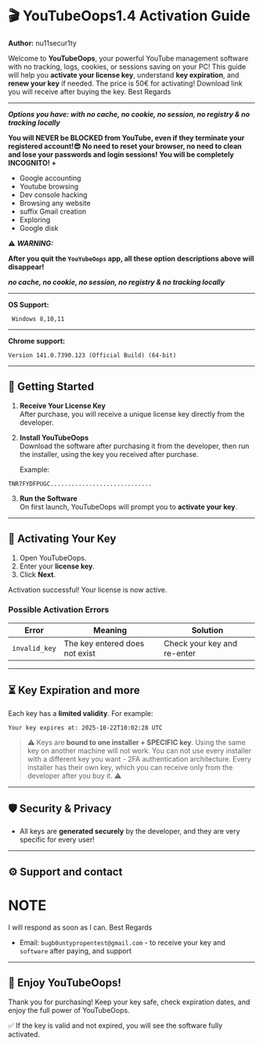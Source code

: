 # 🎬 YouTubeOops1.4 Activation Guide

**Author:** nu11secur1ty  

Welcome to **YouTubeOops**, your powerful YouTube management software with no tracking, logs, cookies, or sessions saving on your PC! This guide will help you **activate your license key**, understand **key expiration**, and **renew your key** if needed. The price is 50€ for activating! Download link you will receive after buying the key. 
Best Regards

---

***Options you have: with no cache, no cookie, no session, no registry & no tracking locally***

**You will NEVER be BLOCKED from YouTube, even if they terminate your registered account!😎 
No need to reset your browser, no need to clean and lose your passwords and login sessions! 
You will be completely INCOGNITO! +**

- Google accounting
- Youtube browsing
- Dev console hacking
- Browsing any website
- suffix Gmail creation
- Exploring
- Google disk

⚠️ ***WARNING:***

**After you quit the `YouYubeOops` app, all these option descriptions above will disappear!**

***no cache, no cookie, no session, no registry & no tracking locally***

---

**OS Support:**
```
 Windows 8,10,11 
```
---

**Chrome support:**
```
Version 141.0.7390.123 (Official Build) (64-bit)
```
---

## 📌 Getting Started

1. **Receive Your License Key**  
   After purchase, you will receive a unique license key directly from the developer. 

2. **Install YouTubeOops**  
   Download the software after purchasing it from the developer, then run the installer, using the key you received after purchase.
 
   Example:
```
TNR7FYDFPUGC.............................
```

3. **Run the Software**  
On first launch, YouTubeOops will prompt you to **activate your key**.

---

## 🔑 Activating Your Key

1. Open YouTubeOops.
2. Enter your **license key**.
3. Click **Next**.

Activation successful! Your license is now active.

### Possible Activation Errors

| Error | Meaning | Solution |
|-------|---------|---------|
| `invalid_key` | The key entered does not exist | Check your key and re-enter |

---

## ⏳ Key Expiration and more

Each key has a **limited validity**. For example: 
```
Your key expires at: 2025-10-22T10:02:28 UTC
```

> ⚠️ Keys are **bound to one installer + SPECIFIC key**. Using the same key on another machine will not work.
> You can not use every installer with a different key you want - 2FA authentication architecture.
> Every installer has their own key, which you can receive only from the developer after you buy it. ⚠️

---

## 🛡️ Security & Privacy

- All keys are **generated securely** by the developer, and they are very specific for every user!

---

## ⚙️ Support and contact

# NOTE
I will respond as soon as I can. Best Regards
- Email: `bugb0untypropentest@gmail.com` - to receive your key and `software` after paying, and support

---

## 🎉 Enjoy YouTubeOops!

Thank you for purchasing! Keep your key safe, check expiration dates, and enjoy the full power of YouTubeOops.

✅ If the key is valid and not expired, you will see the software fully activated. 
